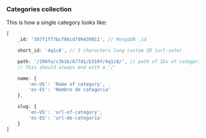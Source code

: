 ### Categories collection

This is how a single category looks like:

~~~javascript
[
	_id: '507f1f77bcf86cd799439011', // MongoDB _id

	short_id: '4q1c8', // 5 characters long custom ID (url-safe)

	path: '/298fa/c3b1b/677d1/b310f/4q1c8/', // path of IDs of categories to this category or '/' if root category
	// This should always end with a '/'

	name: {
		'en-US': 'Name of category',
		'es-ES': 'Nombre de categoria'
	},

	slug: {
		'en-US': 'url-of-category',
		'es-ES': 'url-de-categoria'
	}
]
~~~
